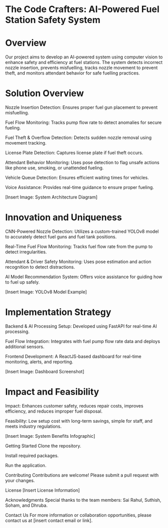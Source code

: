 # The Code Crafters: AI-Powered Fuel Station Safety System

# Overview
Our project aims to develop an AI-powered system using computer vision to enhance safety and efficiency at fuel stations. The system detects incorrect nozzle insertion, prevents misfuelling, tracks nozzle movement to prevent theft, and monitors attendant behavior for safe fuelling practices.

# Solution Overview
Nozzle Insertion Detection: Ensures proper fuel gun placement to prevent misfuelling.

Fuel Flow Monitoring: Tracks pump flow rate to detect anomalies for secure fueling.

Fuel Theft & Overflow Detection: Detects sudden nozzle removal using movement tracking.

License Plate Detection: Captures license plate if fuel theft occurs.

Attendant Behavior Monitoring: Uses pose detection to flag unsafe actions like phone use, smoking, or unattended fueling.

Vehicle Queue Detection: Ensures efficient waiting times for vehicles.

Voice Assistance: Provides real-time guidance to ensure proper fueling.

[Insert Image: System Architecture Diagram]

# Innovation and Uniqueness
CNN-Powered Nozzle Detection: Utilizes a custom-trained YOLOv8 model to accurately detect fuel guns and fuel tank positions.

Real-Time Fuel Flow Monitoring: Tracks fuel flow rate from the pump to detect irregularities.

Attendant & Driver Safety Monitoring: Uses pose estimation and action recognition to detect distractions.

AI Model Recommendation System: Offers voice assistance for guiding how to fuel up safely.

[Insert Image: YOLOv8 Model Example]

# Implementation Strategy
Backend & AI Processing Setup: Developed using FastAPI for real-time AI processing.

Fuel Flow Integration: Integrates with fuel pump flow rate data and deploys additional sensors.

Frontend Development: A ReactJS-based dashboard for real-time monitoring, alerts, and reporting.

[Insert Image: Dashboard Screenshot]

# Impact and Feasibility
Impact: Enhances customer safety, reduces repair costs, improves efficiency, and reduces improper fuel disposal.

Feasibility: Low setup cost with long-term savings, simple for staff, and meets industry regulations.

[Insert Image: System Benefits Infographic]

Getting Started
Clone the repository.

Install required packages.

Run the application.

Contributing
Contributions are welcome! Please submit a pull request with your changes.

License
[Insert License Information]

Acknowledgments
Special thanks to the team members: Sai Rahul, Suthish, Soham, and Dhruba.

Contact Us
For more information or collaboration opportunities, please contact us at [insert contact email or link].
